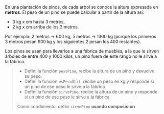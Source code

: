 En una plantación de pinos, de cada árbol se conoce la altura expresada en **metros**. El peso de un pino se puede calcular a partir de la altura así:

* 3 kg x cm hasta 3 metros,
* 2 kg x cm arriba de los 3 metros.

Por ejemplo: 2 metros -> 600 kg, 5 metros -> 1300 kg (porque los primeros 3 metros pesan 900 kg y los siguientes 2 pesan los 400 restantes).

Los pinos se usan para llevarlos a una fábrica de muebles, a la que le sirven árboles de entre 400 y 1000 kilos, un pino fuera de este rango no le sirve a la fábrica.

> * Definí la función `pesoPino`, recibe la altura de un pino y devuelve su peso.
> * Definí la función `esPesoUtil`, recibe un peso en kg y  responde si un pino de ese peso le sirve a la fábrica
> * Definí la función `sirvePino`, recibe la altura de un pino y responde si un pino de ese peso le sirve a la fábrica.
> 
> Como condimiento: definí `sirvePino` **usando composición**
